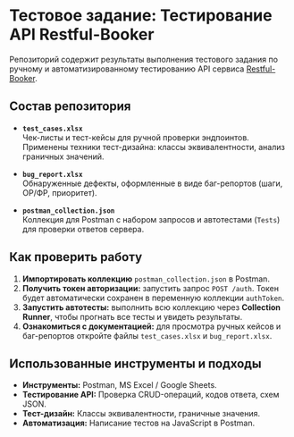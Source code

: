 # Тестовое задание: Тестирование API Restful-Booker

Репозиторий содержит результаты выполнения тестового задания по ручному и автоматизированному тестированию API сервиса [Restful-Booker](https://restful-booker.herokuapp.com/).

## Состав репозитория

*   **`test_cases.xlsx`**  
    Чек-листы и тест-кейсы для ручной проверки эндпоинтов. Применены техники тест-дизайна: классы эквивалентности, анализ граничных значений.

*   **`bug_report.xlsx`**  
    Обнаруженные дефекты, оформленные в виде баг-репортов (шаги, ОР/ФР, приоритет).

*   **`postman_collection.json`**  
    Коллекция для Postman с набором запросов и автотестами (`Tests`) для проверки ответов сервера.

## Как проверить работу

1.  **Импортировать коллекцию** `postman_collection.json` в Postman.
2.  **Получить токен авторизации:** запустить запрос `POST /auth`. Токен будет автоматически сохранен в переменную коллекции `authToken`.
3.  **Запустить автотесты:** выполнить всю коллекцию через **Collection Runner**, чтобы прогнать все тесты и увидеть результаты.
4.  **Ознакомиться с документацией:** для просмотра ручных кейсов и баг-репортов откройте файлы `test_cases.xlsx` и `bug_report.xlsx`.

## Использованные инструменты и подходы

*   **Инструменты:** Postman, MS Excel / Google Sheets.
*   **Тестирование API:** Проверка CRUD-операций, кодов ответа, схем JSON.
*   **Тест-дизайн:** Классы эквивалентности, граничные значения.
*   **Автоматизация:** Написание тестов на JavaScript в Postman.
